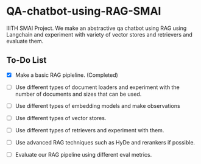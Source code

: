 # QA-chatbot-using-RAG-SMAI
IIITH SMAI Project. We make an abstractive qa chatbot using RAG using Langchain and experiment with variety of vector stores and retrievers and evaluate them.

## To-Do List
- [x] Make a basic RAG pipleline. (Completed)
- [ ] Use different types of document loaders and experiment with the number of documents and sizes that can be used.
- [ ] Use different types of embedding models and make observations
- [ ] Use different types of vector stores.
- [ ] Use different types of retrievers and experiment with them.
- [ ] Use advanced RAG techniques such as HyDe and rerankers if possible.
- [ ] Evaluate our RAG pipeline using different eval metrics.
  


